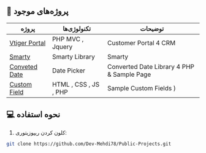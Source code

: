 
## 🌟 پروژه‌های موجود

| پروژه | تکنولوژی‌ها | توضیحات |
|-------|------------|---------|
| [Vtiger Portal](https://github.com/Dev-Mehdi78/Public-Projects/tree/main/Vtiger%20Portal) | PHP MVC , Jquery | Customer Portal 4 CRM |
| [Smarty](https://github.com/Dev-Mehdi78/Public-Projects/tree/main/Smarty) | Smarty Library | Smarty |
| [Conveted Date](https://github.com/Dev-Mehdi78/Public-Projects/tree/main/ConvetedDate) | Date Picker | Converted Date Library 4 PHP & Sample Page |
| [Custom Field](https://github.com/Dev-Mehdi78/Public-Projects/tree/main/ConvetedDate) | HTML , CSS , JS , PHP | Sample Custom Fields ) |

## 💻 نحوه استفاده

1. کلون کردن ریپوزیتوری:
```bash
git clone https://github.com/Dev-Mehdi78/Public-Projects.git